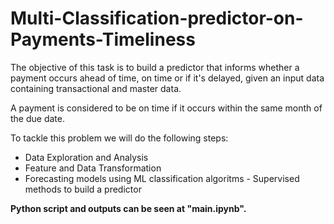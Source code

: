 # Multi-Classification-predictor-on-Payments-Timeliness


The objective of this task is to build a predictor that informs whether a payment occurs ahead of time, on time or if it's delayed, given an input data containing transactional and master data.

A payment is considered to be on time if it occurs within the same month of the due date.

To tackle this problem we will do the following steps:

- Data Exploration and Analysis
- Feature  and Data Transformation
- Forecasting models using ML classification algoritms - Supervised methods to build a predictor

**Python script and outputs can be seen at "main.ipynb".**
